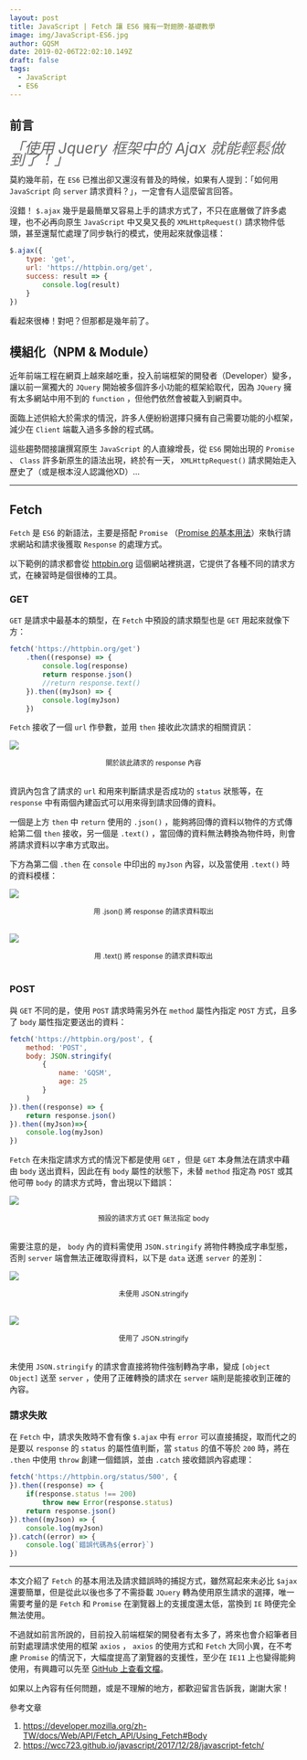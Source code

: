 ```yaml
---
layout: post
title: JavaScript | Fetch 讓 ES6 擁有一對翅膀-基礎教學
image: img/JavaScript-ES6.jpg
author: GQSM
date: 2019-02-06T22:02:10.149Z
draft: false
tags: 
  - JavaScript
  - ES6
---
```


## 前言

<span style="font-size: 26px; color: #696969; font-style:italic; line-height: 20px">「使用 Jquery 框架中的 Ajax 就能輕鬆做到了！」</span>

莫約幾年前，在 <code class="hm jc jd je jf b">ES6</code> 已推出卻又還沒有普及的時候，如果有人提到：「如何用 <code class="hm jc jd je jf b">JavaScript</code> 向 <code class="hm jc jd je jf b">server</code> 請求資料？」，一定會有人這麼留言回答。

沒錯！ <code class="hm jc jd je jf b">$.ajax</code> 幾乎是最簡單又容易上手的請求方式了，不只在底層做了許多處理，也不必再向原生 <code class="hm jc jd je jf b">JavaScript</code> 中又臭又長的 <code class="hm jc jd je jf b">XMLHttpRequest()</code> 請求物件低頭，甚至還幫忙處理了同步執行的模式，使用起來就像這樣：

```javascript
$.ajax({
    type: 'get',
    url: 'https://httpbin.org/get',
    success: result => {
        console.log(result)
    }
})
```

看起來很棒！對吧？但那都是幾年前了。

## 模組化（NPM &amp; Module）

近年前端工程在網頁上越來越吃重，投入前端框架的開發者（Developer）變多，讓以前一黨獨大的 <code class="hm jc jd je jf b">JQuery</code> 開始被多個許多小功能的框架給取代，因為 <code class="hm jc jd je jf b">JQuery</code> 擁有太多網站中用不到的 <code class="hm jc jd je jf b">function</code> ，但他們依然會被載入到網頁中。

面臨上述供給大於需求的情況，許多人便紛紛選擇只擁有自己需要功能的小框架，減少在 <code class="hm jc jd je jf b">Client</code> 端載入過多多餘的程式碼。

這些趨勢間接讓撰寫原生 <code class="hm jc jd je jf b">JavaScript</code> 的人直線增長，從 <code class="hm jc jd je jf b">ES6</code> 開始出現的 <code class="hm jc jd je jf b">Promise</code> 、 <code class="hm jc jd je jf b">Class</code> 許多新原生的語法出現，終於有一天， <code class="hm jc jd je jf b">XMLHttpRequest()</code> 請求開始走入歷史了（或是根本沒人認識他XD）…

---

## Fetch

<code class="hm jc jd je jf b">Fetch</code> 是 <code class="hm jc jd je jf b">ES6</code> 的新語法，主要是搭配 <code class="hm jc jd je jf b">Promise</code> （<a class="dj by ka kb kc kd" target="_blank" rel="noopener" href="/enjoy-life-enjoy-coding/javascript-從promise開始承諾的部落格生活-e20dba78732f">Promise 的基本用法</a>）來執行請求網站和請求後獲取 <code class="hm jc jd je jf b">Response</code> 的處理方式。

以下範例的請求都會從 <a href="http://httpbin.org/" class="dj by ka kb kc kd" target="_blank" rel="noopener nofollow">httpbin.org</a> 這個網站裡挑選，它提供了各種不同的請求方式，在練習時是個很棒的工具。

### GET

<code class="hm jc jd je jf b">GET</code> 是請求中最基本的類型，在 <code class="hm jc jd je jf b">Fetch</code> 中預設的請求類型也是 <code class="hm jc jd je jf b">GET</code> 用起來就像下方：

```javascript
fetch('https://httpbin.org/get')
    .then((response) => {
        console.log(response)
        return response.json()
        //return response.text()
    }).then((myJson) => {
        console.log(myJson)
    })
```

<code class="hm jc jd je jf b">Fetch</code> 接收了一個 <code class="hm jc jd je jf b">url</code> 作參數，並用 <code class="hm jc jd je jf b">then</code> 接收此次請求的相關資訊：

<img class="dz t u hi ak" src="https://miro.medium.com/max/3212/1*pTxI2uirqpdNK6OGrYNGag.png" role="presentation"><div style="display:flex; justify-content:center; font-size: 12px">
            <span>關於該此請求的 response 內容</span>
          </div><br/>

資訊內包含了請求的 <code class="hm jc jd je jf b">url</code> 和用來判斷請求是否成功的 <code class="hm jc jd je jf b">status</code> 狀態等，在 <code class="hm jc jd je jf b">response</code> 中有兩個內建函式可以用來得到請求回傳的資料。

一個是上方 <code class="hm jc jd je jf b">then</code> 中 <code class="hm jc jd je jf b">return</code> 使用的 <code class="hm jc jd je jf b">.json()</code> ，能夠將回傳的資料以物件的方式傳給第二個 <code class="hm jc jd je jf b">then</code> 接收，另一個是 <code class="hm jc jd je jf b">.text()</code> ，當回傳的資料無法轉換為物件時，則會將請求資料以字串方式取出。

下方為第二個 <code class="hm jc jd je jf b">.then</code> 在 <code class="hm jc jd je jf b">console</code> 中印出的 <code class="hm jc jd je jf b">myJson</code> 內容，以及當使用 <code class="hm jc jd je jf b">.text()</code> 時的資料模樣：

<img class="dz t u hi ak" src="https://miro.medium.com/max/4180/1*JCATZx8-PiPLkL6E7RFtsg.png" role="presentation"><div style="display:flex; justify-content:center; font-size: 12px">
            <span>用 .json() 將 response 的請求資料取出</span>
          </div><br/>

<img class="dz t u hi ak" src="https://miro.medium.com/max/4128/1*beHToJ0Jz8dORnpfcearxA.png" role="presentation"><div style="display:flex; justify-content:center; font-size: 12px">
            <span>用 .text() 將 response 的請求資料取出</span>
          </div><br/>

### POST

與 <code class="hm jc jd je jf b">GET</code> 不同的是，使用 <code class="hm jc jd je jf b">POST</code> 請求時需另外在 <code class="hm jc jd je jf b">method</code> 屬性內指定 <code class="hm jc jd je jf b">POST</code> 方式，且多了 <code class="hm jc jd je jf b">body</code> 屬性指定要送出的資料：

```javascript
fetch('https://httpbin.org/post', {
    method: 'POST',
    body: JSON.stringify(
        {
            name: 'GQSM',
            age: 25
        }
    )
}).then((response) => {
    return response.json()
}).then((myJson)=>{
    console.log(myJson)
})
```

<code class="hm jc jd je jf b">Fetch</code> 在未指定請求方式的情況下都是使用 <code class="hm jc jd je jf b">GET</code> ，但是 <code class="hm jc jd je jf b">GET</code> 本身無法在請求中藉由 <code class="hm jc jd je jf b">body</code> 送出資料，因此在有 <code class="hm jc jd je jf b">body</code> 屬性的狀態下，未替 <code class="hm jc jd je jf b">method</code> 指定為 <code class="hm jc jd je jf b">POST</code> 或其他可帶 <code class="hm jc jd je jf b">body</code> 的請求方式時，會出現以下錯誤：

<img class="dz t u hi ak" src="https://miro.medium.com/max/3580/1*uylPEmLS2Rx9M4BupxqzTQ.png" role="presentation"><div style="display:flex; justify-content:center; font-size: 12px">
            <span>預設的請求方式 GET 無法指定 body</span>
          </div><br/>

需要注意的是， <code class="hm jc jd je jf b">body</code> 內的資料需使用 <code class="hm jc jd je jf b">JSON.stringify</code> 將物件轉換成字串型態，否則 <code class="hm jc jd je jf b">server</code> 端會無法正確取得資料，以下是 <code class="hm jc jd je jf b">data</code> 送進 <code class="hm jc jd je jf b">server</code> 的差別：

<img class="dz t u hi ak" src="https://miro.medium.com/max/2416/1*MzqoimOIofho6J2Mx0fDVA.png" role="presentation"><div style="display:flex; justify-content:center; font-size: 12px">
            <span>未使用 JSON.stringify</span>
          </div><br/>

<img class="dz t u hi ak" src="https://miro.medium.com/max/2644/1*ygaq1njimK3iiqmw2IXY_Q.png" role="presentation"><div style="display:flex; justify-content:center; font-size: 12px">
            <span>使用了 JSON.stringify</span>
          </div><br/>

未使用 <code class="hm jc jd je jf b">JSON.stringify</code> 的請求會直接將物件強制轉為字串，變成 <code class="hm jc jd je jf b">[object Object]</code> 送至 <code class="hm jc jd je jf b">server</code> ，使用了正確轉換的請求在 <code class="hm jc jd je jf b">server</code> 端則是能接收到正確的內容。

### 請求失敗

在 <code class="hm jc jd je jf b">Fetch</code> 中，請求失敗時不會有像 <code class="hm jc jd je jf b">$.ajax</code> 中有 <code class="hm jc jd je jf b">error</code> 可以直接捕捉，取而代之的是要以 <code class="hm jc jd je jf b">response</code> 的 <code class="hm jc jd je jf b">status</code> 的屬性值判斷，當 <code class="hm jc jd je jf b">status</code> 的值不等於 <code class="hm jc jd je jf b">200</code> 時，將在 <code class="hm jc jd je jf b">.then</code> 中使用 <code class="hm jc jd je jf b">throw</code> 創建一個錯誤，並由 <code class="hm jc jd je jf b">.catch</code> 接收錯誤內容處理：

```javascript
fetch('https://httpbin.org/status/500', {
}).then((response) => {
    if(response.status !== 200)
        throw new Error(response.status)
    return response.json()
}).then((myJson) => {
    console.log(myJson)
}).catch((error) => {
    console.log(`錯誤代碼為${error}`)
})
```

---

本文介紹了 <code class="hm jc jd je jf b">Fetch</code> 的基本用法及請求錯誤時的捕捉方式，雖然寫起來未必比 <code class="hm jc jd je jf b">$ajax</code> 還要簡單，但是從此以後也多了不需掛載 <code class="hm jc jd je jf b">JQuery</code> 轉為使用原生請求的選擇，唯一需要考量的是 <code class="hm jc jd je jf b">Fetch</code> 和 <code class="hm jc jd je jf b">Promise</code> 在瀏覽器上的支援度還太低，當換到 <code class="hm jc jd je jf b">IE</code> 時便完全無法使用。

不過就如前言所說的，目前投入前端框架的開發者有太多了，將來也會介紹筆者目前對處理請求使用的框架 <code class="hm jc jd je jf b">axios</code> ， <code class="hm jc jd je jf b">axios</code> 的使用方式和 <code class="hm jc jd je jf b">Fetch</code> 大同小異，在不考慮 <code class="hm jc jd je jf b">Promise</code> 的情況下，大幅度提高了瀏覽器的支援性，至少在 <code class="hm jc jd je jf b">IE11</code> 上也變得能夠使用，有興趣可以先至 <a href="https://github.com/axios/axios" class="dj by ka kb kc kd" target="_blank" rel="noopener nofollow">GitHub 上查看文檔</a>。

如果以上內容有任何問題，或是不理解的地方，都歡迎留言告訴我，謝謝大家！

參考文章

<ol>
<li id="cf48" class="in io em at iq b ir is it iu iv iw ix iy iz ja jb lc ld le"><a href="https://developer.mozilla.org/zh-TW/docs/Web/API/Fetch_API/Using_Fetch#Body" class="dj by ka kb kc kd" target="_blank" rel="noopener nofollow">https://developer.mozilla.org/zh-TW/docs/Web/API/Fetch_API/Using_Fetch#Body</a></li><li id="b18f" class="in io em at iq b ir lf it lg iv lh ix li iz lj jb lc ld le"><a href="https://wcc723.github.io/javascript/2017/12/28/javascript-fetch/" class="dj by ka kb kc kd" target="_blank" rel="noopener nofollow">https://wcc723.github.io/javascript/2017/12/28/javascript-fetch/</a></li>
</ol>